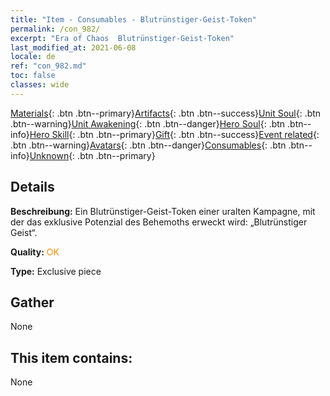 ```yaml
---
title: "Item - Consumables - Blutrünstiger-Geist-Token"
permalink: /con_982/
excerpt: "Era of Chaos  Blutrünstiger-Geist-Token"
last_modified_at: 2021-06-08
locale: de
ref: "con_982.md"
toc: false
classes: wide
---
```

 [Materials](/ItemsDE/){: .btn .btn--primary}[Artifacts](/ItemsDE/Artifacts/){: .btn .btn--success}[Unit Soul](/ItemsDE/UnitSoul/){: .btn .btn--warning}[Unit Awakening](/ItemsDE/UnitAwakening/){: .btn .btn--danger}[Hero Soul](/ItemsDE/HeroSoul/){: .btn .btn--info}[Hero Skill](/ItemsDE/HeroSkill/){: .btn .btn--primary}[Gift](/ItemsDE/Gift/){: .btn .btn--success}[Event related](/ItemsDE/Events/){: .btn .btn--warning}[Avatars](/ItemsDE/Avatars/){: .btn .btn--danger}[Consumables](/ItemsDE/Consumables/){: .btn .btn--info}[Unknown](/ItemsDE/Unknown/){: .btn .btn--primary}

## Details
 **Beschreibung:** Ein Blutrünstiger-Geist-Token einer uralten Kampagne, mit der das exklusive Potenzial des Behemoths erweckt wird: „Blutrünstiger Geist“.

 **Quality:** <span style="color: #FF8C00">OK</span>

 **Type:** Exclusive piece

## Gather

  None

## This item contains:

  None


